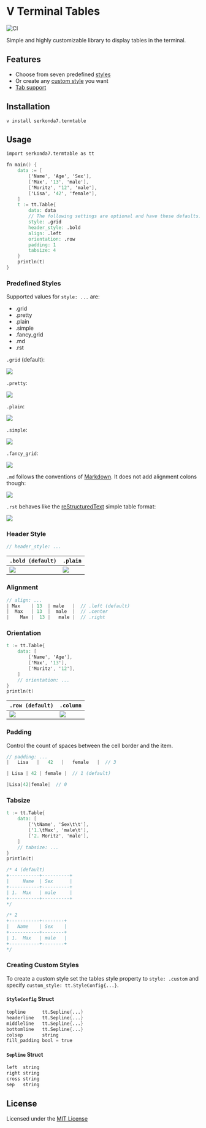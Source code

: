 # V Terminal Tables
![CI](https://github.com/serkonda7/termtable/workflows/CI/badge.svg?branch=master)

Simple and highly customizable library to display tables in the terminal.


## Features
- Choose from seven predefined [styles](#predefined-styles)
- Or create any [custom style](#creating-custom-styles) you want 
- [Tab support](#tabsize)


## Installation
`v install serkonda7.termtable`


## Usage
```v
import serkonda7.termtable as tt

fn main() {
	data := [
		['Name', 'Age', 'Sex'],
		['Max', '13', 'male'],
		['Moritz', '12', 'male'],
		['Lisa', '42', 'female'],
	]
	t := tt.Table{
		data: data
		// The following settings are optional and have these defaults:
		style: .grid
		header_style: .bold
		align: .left
		orientation: .row
		padding: 1
		tabsize: 4
	}
	println(t)
}
```


### Predefined Styles
Supported values for `style: ...` are:
- .grid
- .pretty
- .plain
- .simple
- .fancy_grid
- .md
- .rst

`.grid` (default):

![](img/grid_preview.png)

`.pretty`:

![](img/pretty_preview.png)

`.plain`:

![](img/plain_preview.png)

`.simple`:

![](img/simple_preview.png)

`.fancy_grid`:

![](img/fancy_grid_preview.png)

`.md` follows the conventions of [Markdown][md-tables]. It does not add alignment colons though:

![](img/md_preview.png)

`.rst` behaves like the [reStructuredText][rst-tables] simple table format:

![](img/rst_preview.png)


### Header Style
```v
// header_style: ...
```
| `.bold (default)` | `.plain` |
| --- | --- |
| ![](img/headers_bold.png) | ![](img/headers_plain.png) |


### Alignment
```v
// align: ...
| Max    | 13  | male   |  // .left (default)
|  Max   | 13  |  male  |  // .center
|    Max |  13 |   male |  // .right
```


### Orientation
```v
t := tt.Table{
	data: [
		['Name', 'Age'],
		['Max', '13'],
		['Moritz', '12'],
	]
	// orientation: ...
}
println(t)
```
| `.row (default)` | `.column` |
| --- | --- |
| ![](img/orientation_row.png) | ![](img/orientation_column.png) |


### Padding
Control the count of spaces between the cell border and the item.
```v
// padding: ...
|   Lisa   |   42   |   female   |  // 3

| Lisa | 42 | female |  // 1 (default)

|Lisa|42|female|  // 0
```


### Tabsize
```v
t := tt.Table{
	data: [
		['\tName', 'Sex\t\t'],
		['1.\tMax', 'male\t'],
		['2. Moritz', 'male'],
	]
	// tabsize: ...
}
println(t)

/* 4 (default)
+-----------+----------+
|     Name  | Sex      |
+-----------+----------+
| 1.  Max   | male     |
+-----------+----------+
*/

/* 2
+-----------+--------+
|   Name    | Sex    |
+-----------+--------+
| 1.  Max   | male   |
+-----------+--------+
*/
```


### Creating Custom Styles
To create a custom style set the tables style property to `style: .custom`
and specify `custom_style: tt.StyleConfig{...}`.

#### `StyleConfig` Struct
```v
topline      tt.Sepline{...}
headerline   tt.Sepline{...}
middleline   tt.Sepline{...}
bottomline   tt.Sepline{...}
colsep       string
fill_padding bool = true
```

#### `Sepline` Struct
```v
left  string
right string
cross string
sep   string
```


## License
Licensed under the [MIT License](LICENSE.md)


<!-- Links -->
[md-tables]: https://www.markdownguide.org/extended-syntax#tables
[rst-tables]: https://docutils.sourceforge.io/docs/user/rst/quickref.html#tables
